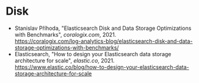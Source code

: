 # Disk

- Stanislav Příhoda, "Elasticsearch Disk and Data Storage Optimizations with Benchmarks", _coralogix.com_, 2021.<br>
  <https://coralogix.com/log-analytics-blog/elasticsearch-disk-and-data-storage-optimizations-with-benchmarks/>
- Elasticsearch, "How to design your Elasticsearch data storage architecture for scale", _elastic.co_, 2021.<br>
  <https://www.elastic.co/blog/how-to-design-your-elasticsearch-data-storage-architecture-for-scale>
